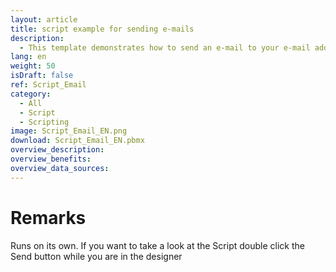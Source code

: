 ```yaml
---
layout: article
title: script example for sending e-mails
description: 
  - This template demonstrates how to send an e-mail to your e-mail address directly from the Peakboard Box. To do this, you must connect a keyboard to the Peakboard Box and, if necessary, a mouse.
lang: en
weight: 50
isDraft: false
ref: Script_Email
category:
  - All
  - Script
  - Scripting
image: Script_Email_EN.png
download: Script_Email_EN.pbmx
overview_description:
overview_benefits:
overview_data_sources:
---
```

# Remarks
Runs on its own. If you want to take a look at the Script double click the Send button while you are in the designer 
